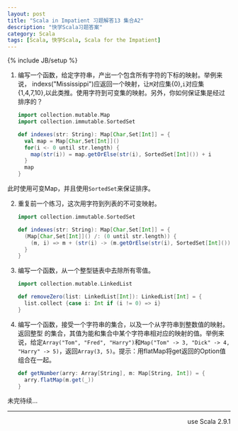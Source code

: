 ```yaml
---
layout: post
title: "Scala in Impatient 习题解答13 集合A2"
description: "快学Scala习题答案"
category: Scala
tags: [Scala, 快学Scala, Scala for the Impatient]
---
```

{% include JB/setup %}


1. 编写一个函数，给定字符串，产出一个包含所有字符的下标的映射。举例来说， indexs("Mississippi")应返回一个映射，让`M`对应集{0},`i`对应集{1,4,7,10},以此类推。使用字符到可变集的映射。另外，你如何保证集是经过排序的？

    ```scala
    import collection.mutable.Map
    import collection.immutable.SortedSet

    def indexes(str: String): Map[Char,Set[Int]] = {
      val map = Map[Char,Set[Int]]()
      for(i <- 0 until str.length) {
        map(str(i)) = map.getOrElse(str(i), SortedSet[Int]()) + i
      }
      map
    }
    ```
此时使用可变Map，并且使用`SortedSet`来保证排序。

2. 重复前一个练习，这次用字符到列表的不可变映射。

    ```scala
    import collection.immutable.SortedSet

    def indexes(str: String): Map[Char,Set[Int]] = {
      (Map[Char,Set[Int]]() /: (0 until str.length)) {
        (m, i) => m + (str(i) -> (m.getOrElse(str(i), SortedSet[Int]()) + i))
      }
    }
    ```

3. 编写一个函数，从一个整型链表中去除所有零值。

    ```scala
    import collection.mutable.LinkedList

    def removeZero(list: LinkedList[Int]): LinkedList[Int] = {
      list.collect {case i: Int if (i != 0) => i}
    }
    ```

4. 编写一个函数，接受一个字符串的集合，以及一个从字符串到整数值的映射。返回整型
的集合，其值为能和集合中某个字符串相对应的映射的值。举例来说，给定`Array("Tom",
"Fred", "Harry")`和`Map("Tom" -> 3, "Dick" -> 4, "Harry" -> 5)`，返回`Array(3,
5)`。提示：用flatMap将get返回的Option值组合在一起。

    ```scala
    def getNumber(arry: Array[String], m: Map[String, Int]) = {
      arry.flatMap(m.get(_))
    }
    ```


未完待续...

----
<div align="right">use Scala 2.9.1</div>
